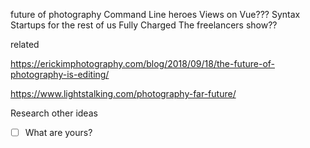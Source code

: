 future of photography
Command Line heroes
Views on Vue???
Syntax
Startups for the rest of us
Fully Charged
The freelancers show??

related

https://erickimphotography.com/blog/2018/09/18/the-future-of-photography-is-editing/

https://www.lightstalking.com/photography-far-future/

Research other ideas

- [ ] What are yours?